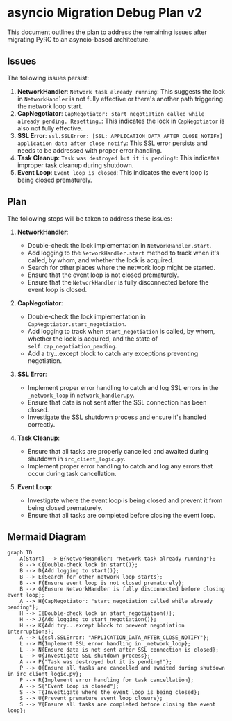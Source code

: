 # asyncio Migration Debug Plan v2

This document outlines the plan to address the remaining issues after migrating PyRC to an asyncio-based architecture.

## Issues

The following issues persist:

1.  **NetworkHandler**: `Network task already running`: This suggests the lock in `NetworkHandler` is not fully effective or there's another path triggering the network loop start.
2.  **CapNegotiator**: `CapNegotiator: start_negotiation called while already pending. Resetting.`: This indicates the lock in `CapNegotiator` is also not fully effective.
3.  **SSL Error**: `ssl.SSLError: [SSL: APPLICATION_DATA_AFTER_CLOSE_NOTIFY] application data after close notify`: This SSL error persists and needs to be addressed with proper error handling.
4.  **Task Cleanup**: `Task was destroyed but it is pending!`: This indicates improper task cleanup during shutdown.
5.  **Event Loop**: `Event loop is closed`: This indicates the event loop is being closed prematurely.

## Plan

The following steps will be taken to address these issues:

1.  **NetworkHandler**:

    - Double-check the lock implementation in `NetworkHandler.start`.
    - Add logging to the `NetworkHandler.start` method to track when it's called, by whom, and whether the lock is acquired.
    - Search for other places where the network loop might be started.
    - Ensure that the event loop is not closed prematurely.
    - Ensure that the `NetworkHandler` is fully disconnected before the event loop is closed.

2.  **CapNegotiator**:

    - Double-check the lock implementation in `CapNegotiator.start_negotiation`.
    - Add logging to track when `start_negotiation` is called, by whom, whether the lock is acquired, and the state of `self.cap_negotiation_pending`.
    - Add a try...except block to catch any exceptions preventing negotiation.

3.  **SSL Error**:

    - Implement proper error handling to catch and log SSL errors in the `_network_loop` in `network_handler.py`.
    - Ensure that data is not sent after the SSL connection has been closed.
    - Investigate the SSL shutdown process and ensure it's handled correctly.

4.  **Task Cleanup**:

    - Ensure that all tasks are properly cancelled and awaited during shutdown in `irc_client_logic.py`.
    - Implement proper error handling to catch and log any errors that occur during task cancellation.

5.  **Event Loop**:
    - Investigate where the event loop is being closed and prevent it from being closed prematurely.
    - Ensure that all tasks are completed before closing the event loop.

## Mermaid Diagram

```mermaid
graph TD
    A[Start] --> B{NetworkHandler: "Network task already running"};
    B --> C{Double-check lock in start()};
    B --> D{Add logging to start()};
    B --> E{Search for other network loop starts};
    B --> F{Ensure event loop is not closed prematurely};
    B --> G{Ensure NetworkHandler is fully disconnected before closing event loop};
    A --> H{CapNegotiator: "start_negotiation called while already pending"};
    H --> I{Double-check lock in start_negotiation()};
    H --> J{Add logging to start_negotiation()};
    H --> K{Add try...except block to prevent negotiation interruptions};
    A --> L{ssl.SSLError: "APPLICATION_DATA_AFTER_CLOSE_NOTIFY"};
    L --> M{Implement SSL error handling in _network_loop};
    L --> N{Ensure data is not sent after SSL connection is closed};
    L --> O{Investigate SSL shutdown process};
    A --> P{"Task was destroyed but it is pending!"};
    P --> Q{Ensure all tasks are cancelled and awaited during shutdown in irc_client_logic.py};
    P --> R{Implement error handling for task cancellation};
    A --> S{"Event loop is closed"};
    S --> T{Investigate where the event loop is being closed};
    S --> U{Prevent premature event loop closure};
    S --> V{Ensure all tasks are completed before closing the event loop};
```
